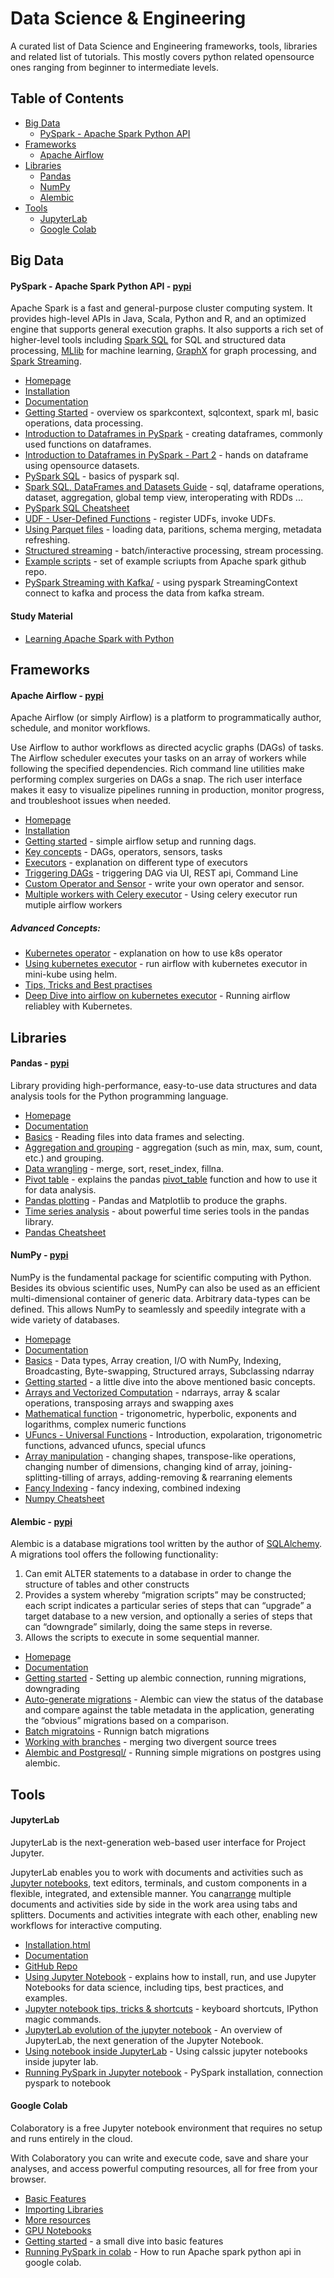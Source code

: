 # Data Science & Engineering

A curated list of Data Science and Engineering frameworks, tools, libraries and related list of tutorials.
This mostly covers python related opensource ones ranging from beginner to intermediate levels.


## Table of Contents

<!-- MarkdownTOC depth=4 -->
- [Big Data](#big-data)
	- [PySpark - Apache Spark Python API](#big-data-pyspark)
- [Frameworks](#frameworks)
	- [Apache Airflow](#frameworks-apache-airflow)
- [Libraries](#libraries)
    - [Pandas](#libraries-pandas)
    - [NumPy](#libraries-numpy)
    - [Alembic](#libraries-alembic)
- [Tools](#tools)
	- [JupyterLab](#tools-jupyterlab)
	- [Google Colab](#tools-colab)

<!-- /MarkdownTOC -->

<a name="big-data"></a>
## Big Data

<a name="big-data-pyspark"></a>
#### PySpark - Apache Spark Python API - [pypi](https://pypi.org/project/pyspark/)
Apache Spark is a fast and general-purpose cluster computing system. It provides high-level APIs in Java, Scala, Python and R, and an optimized engine that supports general execution graphs. It also supports a rich set of higher-level tools including [Spark SQL](https://spark.apache.org/docs/latest/sql-programming-guide.html) for SQL and structured data processing, [MLlib](https://spark.apache.org/docs/latest/ml-guide.html) for machine learning, [GraphX](https://spark.apache.org/docs/latest/graphx-programming-guide.html) for graph processing, and [Spark Streaming](https://spark.apache.org/docs/latest/streaming-programming-guide.html).
- [Homepage](https://spark.apache.org/)
- [Installation](https://www.roseindia.net/bigdata/pyspark/install-pyspark-on-ubuntu.shtml)
- [Documentation](https://spark.apache.org/docs/latest/api/python/index.html)
- [Getting Started](https://www.guru99.com/pyspark-tutorial.html) - overview os sparkcontext, sqlcontext, spark ml, basic operations, data processing.
- [Introduction to Dataframes in PySpark](https://docs.databricks.com/spark/latest/dataframes-datasets/introduction-to-dataframes-python.html) - creating dataframes, commonly used functions on dataframes.
- [Introduction to Dataframes in PySpark - Part 2](https://dzone.com/articles/pyspark-dataframe-tutorial-introduction-to-datafra) - hands on dataframe using opensource datasets.
- [PySpark SQL](https://github.com/apache/spark/blob/master/examples/src/main/python/sql/basic.py) - basics of pyspark sql.
- [Spark SQL, DataFrames and Datasets Guide](https://spark.apache.org/docs/2.2.0/sql-programming-guide.html) - sql, dataframe operations, dataset, aggregation, global temp view,  interoperating with RDDs ...
- [PySpark SQL Cheatsheet](https://cdn.qubole.com/wp-content/uploads/2017/08/PySpark_SQL_Cheat_Sheet_Python.pdf)
- [UDF - User-Defined Functions](https://changhsinlee.com/pyspark-udf/) - register UDFs, invoke UDFs.
- [Using Parquet files](https://spark.apache.org/docs/2.2.0/sql-programming-guide.html#parquet-files) - loading data, paritions, schema merging, metadata refreshing.
- [Structured streaming](https://docs.databricks.com/_static/notebooks/structured-streaming-python.html) - batch/interactive processing, stream processing.
- [Example scripts](https://github.com/apache/spark/tree/master/examples/src/main/python) - set of example scriupts from Apache spark github repo.
- [PySpark Streaming with Kafka/](https://www.rittmanmead.com/blog/2017/01/getting-started-with-spark-streaming-with-python-and-kafka/) - using pyspark StreamingContext connect to kafka and process the data from kafka stream.

#### Study Material
- [Learning Apache Spark with Python](https://runawayhorse001.github.io/LearningApacheSpark/pyspark.pdf)

<a name="frameworks"></a>
## Frameworks

<a name="frameworks-apache-airflow"></a>
#### Apache Airflow - [pypi](https://pypi.org/project/apache-airflow/)
Apache Airflow (or simply Airflow) is a platform to programmatically author, schedule, and monitor workflows.

Use Airflow to author workflows as directed acyclic graphs (DAGs) of tasks. The Airflow scheduler executes your tasks on an array of workers while following the specified dependencies. Rich command line utilities make performing complex surgeries on DAGs a snap. The rich user interface makes it easy to visualize pipelines running in production, monitor progress, and troubleshoot issues when needed.
- [Homepage](http://airflow.apache.org/)
- [Installation](http://airflow.apache.org/installation.html)
- [Getting started](https://towardsdatascience.com/getting-started-with-apache-airflow-df1aa77d7b1b) - simple airflow setup and running dags.
- [Key concepts](https://medium.com/@dustinstansbury/understanding-apache-airflows-key-concepts-a96efed52b1a) - DAGs, operators, sensors, tasks
- [Executors](https://www.astronomer.io/guides/airflow-executors-explained/) - explanation on different type of executors
- [Triggering DAGs](https://dabble-of-devops.com/learn-airflow-by-example-part-3-start-building/) - triggering DAG via UI, REST api, Command Line
- [Custom Operator and Sensor](http://michal.karzynski.pl/blog/2017/03/19/developing-workflows-with-apache-airflow/) - write your own operator and sensor.
- [Multiple workers with Celery executor](https://blog.sicara.com/using-airflow-with-celery-workers-54cb5212d405) - Using celery executor run mutiple airflow workers
##### Advanced Concepts:
- [Kubernetes operator](https://kubernetes.io/blog/2018/06/28/airflow-on-kubernetes-part-1-a-different-kind-of-operator/) - explanation on how to use k8s operator
- [Using kubernetes executor](https://gist.github.com/kppullin/54d07f557c7c64c321786d6ed40b46e1) - run airflow with kubernetes executor in mini-kube using helm.
- [ Tips, Tricks and Best practises](https://medium.com/datareply/airflow-lesser-known-tips-tricks-and-best-practises-cf4d4a90f8f)
- [Deep Dive into airflow on kubernetes executor](https://www.datacouncil.ai/hubfs/DataEngConf/Data%20Council/Slides%20SF%2019/Running%20Airflow%20reliably%20with%20Kubernetes.pdf) - Running airflow reliabley with Kubernetes. 

<a name="libraries"></a>
## Libraries

<a name="libraries-pandas"></a>
#### Pandas - [pypi](https://pypi.org/project/pandas/)
Library providing high-performance, easy-to-use data structures and data analysis tools for the Python programming language.
* [Homepage](https://pandas.pydata.org/)
* [Documentation](https://pandas.pydata.org/pandas-docs/stable/index.html) 
* [Basics](https://data36.com/pandas-tutorial-1-basics-reading-data-files-dataframes-data-selection/) - Reading files into data frames and selecting.
* [Aggregation and grouping](https://data36.com/pandas-tutorial-2-aggregation-and-grouping/) - aggregation (such as min, max, sum, count, etc.) and grouping.
* [Data wrangling](https://data36.com/pandas-tutorial-3-important-data-formatting-methods-merge-sort-reset_index-fillna/) - merge, sort, reset_index, fillna.
* [Pivot table](https://pbpython.com/pandas-pivot-table-explained.html) - explains the pandas [pivot_table](http://pandas.pydata.org/pandas-docs/stable/generated/pandas.tools.pivot.pivot_table.html) function and how to use it for data analysis.
* [Pandas plotting](https://towardsdatascience.com/a-guide-to-pandas-and-matplotlib-for-data-exploration-56fad95f951c) - Pandas and Matplotlib to produce the graphs.
* [Time series analysis](https://www.dataquest.io/blog/tutorial-time-series-analysis-with-pandas/) - about powerful time series tools in the pandas library.
* [Pandas Cheatsheet](https://s3.amazonaws.com/dq-blog-files/pandas-cheat-sheet.pdf)

<a name="libraries-numpy"></a>
#### NumPy - [pypi](https://pypi.org/project/numpy/)
NumPy is the fundamental package for scientific computing with Python.
Besides its obvious scientific uses, NumPy can also be used as an efficient multi-dimensional container of generic data. Arbitrary data-types can be defined. This allows NumPy to seamlessly and speedily integrate with a wide variety of databases.
* [Homepage](https://www.numpy.org/)
* [Documentation](https://docs.scipy.org/doc/numpy/user/)
* [Basics](https://docs.scipy.org/doc/numpy/user/basics.html) - Data types, Array creation, I/O with NumPy, Indexing, Broadcasting, Byte-swapping, Structured arrays, Subclassing ndarray
* [Getting started](https://www.datacamp.com/community/tutorials/python-numpy-tutorial) - a little dive into the above mentioned basic concepts.
* [Arrays and Vectorized Computation](https://www.oreilly.com/library/view/python-for-data/9781449323592/ch04.html) - ndarrays, array & scalar operations, transposing arrays and swapping axes
* [Mathematical function](https://www.geeksforgeeks.org/numpy-mathematical-function/) - trigonometric, hyperbolic, exponents and logarithms, complex numeric functions
* [UFuncs - Universal Functions](https://jakevdp.github.io/PythonDataScienceHandbook/02.03-computation-on-arrays-ufuncs.html) - Introduction, expolaration, trigonometric functions, advanced ufuncs, special ufuncs
* [Array manipulation](https://docs.scipy.org/doc/numpy-1.13.0/reference/routines.array-manipulation.html) - changing shapes, transpose-like operations, changing number of dimensions, changing kind of array, joining-splitting-tilling of arrays, adding-removing & rearraning elements
* [Fancy Indexing](https://jakevdp.github.io/PythonDataScienceHandbook/02.07-fancy-indexing.html) - fancy indexing, combined indexing
* [Numpy  Cheatsheet](https://s3.amazonaws.com/assets.datacamp.com/blog_assets/Numpy_Python_Cheat_Sheet.pdf)

<a name="libraries-alembic"></a>
#### Alembic - [pypi](https://pypi.org/project/alembic/)
Alembic is a database migrations tool written by the author of  [SQLAlchemy](http://www.sqlalchemy.org/). A migrations tool offers the following functionality:

 1. Can emit ALTER statements to a database in order to change the structure of tables and other constructs
 2. Provides a system whereby “migration scripts” may be constructed; each script indicates a particular series of steps that can “upgrade” a target database to a new version, and optionally a series of steps that can “downgrade” similarly, doing the same steps in reverse.
 3. Allows the scripts to execute in some sequential manner.

- [Homepage](https://alembic.sqlalchemy.org/)
- [Documentation](https://alembic.sqlalchemy.org/en/latest/)
- [Getting started](https://alembic.sqlalchemy.org/en/latest/tutorial.html) - Setting up alembic connection, running migrations, downgrading 
- [Auto-generate migrations](https://alembic.sqlalchemy.org/en/latest/autogenerate.html) - Alembic can view the status of the database and compare against the table metadata in the application, generating the “obvious” migrations based on a comparison.
- [Batch migratoins](https://alembic.sqlalchemy.org/en/latest/batch.html) - Runnign batch migrations
- [Working with branches](https://alembic.sqlalchemy.org/en/latest/branches.html) - merging two divergent source trees
-  [Alembic and Postgresql/](https://www.compose.com/articles/schema-migrations-with-alembic-python-and-postgresql/) - Running simple migrations on postgres using alembic.

<a name="tools"></a>
## Tools

<a name="tools-jupyterlab"></a>
#### JupyterLab
JupyterLab is the next-generation web-based user interface for Project Jupyter.

JupyterLab enables you to work with documents and activities such as [Jupyter notebooks](https://jupyterlab.readthedocs.io/en/latest/user/notebook.html#notebook), text editors, terminals, and custom components in a flexible, integrated, and extensible manner. You can[arrange](https://jupyterlab.readthedocs.io/en/latest/user/interface.html#interface) multiple documents and activities side by side in the work area using tabs and splitters. Documents and activities integrate with each other, enabling new workflows for interactive computing.

* [Installation.html](https://jupyterlab.readthedocs.io/en/latest/getting_started/installation.html)
* [Documentation](https://jupyterlab.readthedocs.io/en/latest/index.html)
* [GitHub Repo](https://github.com/jupyterlab/jupyterlab)
* [Using Jupyter Notebook](https://www.datacamp.com/community/tutorials/tutorial-jupyter-notebook) - explains how to install, run, and use Jupyter Notebooks for data science, including tips, best practices, and examples.
* [Jupyter notebook tips, tricks & shortcuts](https://www.dataquest.io/blog/jupyter-notebook-tips-tricks-shortcuts/) - keyboard shortcuts, IPython magic commands.
* [JupyterLab evolution of the jupyter notebook](https://towardsdatascience.com/jupyter-lab-evolution-of-the-jupyter-notebook-5297cacde6b) - An overview of JupyterLab, the next generation of the Jupyter Notebook.
* [Using notebook inside JupyterLab](https://jupyterlab.readthedocs.io/en/latest/user/notebook.html) - Using calssic jupyter notebooks inside jupyter lab.
* [Running PySpark in Jupyter notebook](https://blog.sicara.com/get-started-pyspark-jupyter-guide-tutorial-ae2fe84f594f) - PySpark installation, connection pyspark to notebook

<a name="tools-colab"></a>
#### Google Colab
Colaboratory is a free Jupyter notebook environment that requires no setup and runs entirely in the cloud.

With Colaboratory you can write and execute code, save and share your analyses, and access powerful computing resources, all for free from your browser.

* [Basic Features](https://colab.research.google.com/notebooks/basic_features_overview.ipynb)
* [Importing Libraries](https://colab.research.google.com/notebooks/snippets/importing_libraries.ipynb)
* [More resources](https://colab.research.google.com/notebooks/welcome.ipynb)
* [GPU Notebooks](https://colab.research.google.com/notebooks/gpu.ipynb)
* [Getting started](https://towardsdatascience.com/getting-started-with-google-colab-f2fff97f594c) -  a small dive into basic features
* [Running PySpark in colab](https://towardsdatascience.com/pyspark-in-google-colab-6821c2faf41c) - How to run Apache spark python api in google colab.
